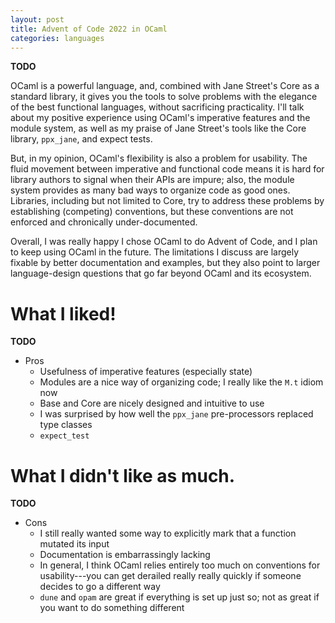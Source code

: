 ```yaml
---
layout: post
title: Advent of Code 2022 in OCaml
categories: languages
---
```


**TODO**

OCaml is a powerful language, and, combined with Jane Street's Core as a standard library, it gives
you the tools to solve problems with the elegance of the best functional languages, without
sacrificing practicality. I'll talk about my positive experience using OCaml's imperative features
and the module system, as well as my praise of Jane Street's tools like the Core library,
`ppx_jane`, and expect tests.

But, in my opinion, OCaml's flexibility is also a problem for usability. The fluid movement between
imperative and functional code means it is hard for library authors to signal when their APIs are
impure; also, the module system provides as many bad ways to organize code as good ones. Libraries,
including but not limited to Core, try to address these problems by establishing (competing)
conventions, but these conventions are not enforced and chronically under-documented.

Overall, I was really happy I chose OCaml to do Advent of Code, and I plan to keep using OCaml in
the future. The limitations I discuss are largely fixable by better documentation and examples, but
they also point to larger language-design questions that go far beyond OCaml and its ecosystem.

# What I liked!
**TODO**
- Pros
  - Usefulness of imperative features (especially state)
  - Modules are a nice way of organizing code; I really like the `M.t` idiom now
  - Base and Core are nicely designed and intuitive to use
  - I was surprised by how well the `ppx_jane` pre-processors replaced type classes
  - `expect_test`

# What I didn't like as much.
**TODO**
- Cons
  - I still really wanted some way to explicitly mark that a function mutated its input
  - Documentation is embarrassingly lacking
  - In general, I think OCaml relies entirely too much on conventions for usability---you can get
    derailed really really quickly if someone decides to go a different way
  - `dune` and `opam` are great if everything is set up just so; not as great if you want to do
    something different